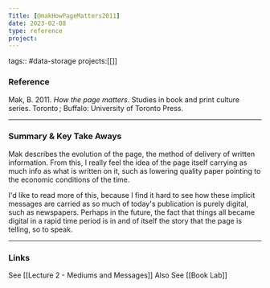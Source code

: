 ```yaml
---
Title: [@makHowPageMatters2011]
date: 2023-02-08
type: reference
project:
---
```


tags:: #data-storage 
projects:[[]]

### Reference 

Mak, B. 2011. _How the page matters_. Studies in book and print culture series. Toronto ; Buffalo: University of Toronto Press.


---

### Summary & Key Take Aways

Mak describes the evolution of the page, the method of delivery of written information.
From this, I really feel the idea of the page itself carrying as much info as what is written on it, such as lowering quality paper pointing to the economic conditions of the time.

I'd like to read more of this, because I find it hard to see how these implicit messages are carried as so much of today's publication is purely digital, such as newspapers. Perhaps in the future, the fact that things all became digital in a rapid time period is in and of itself the story that the page is telling, so to speak.


--- 

### Links

See [[Lecture 2 - Mediums and Messages]]
Also See [[Book Lab]]
